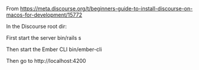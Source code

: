 From https://meta.discourse.org/t/beginners-guide-to-install-discourse-on-macos-for-development/15772

In the Discourse root dir:

First start the server
  bin/rails s

Then start the Ember CLI
  bin/ember-cli

Then go to
  http://localhost:4200
